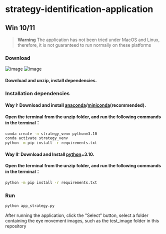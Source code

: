 # strategy-identification-application
## Win 10/11
> **Warning**
> The application has not been tried under MacOS and Linux, therefore, it is not guaranteed to run normally on these platforms
### Download
![image](https://github.com/swg168/strategy-identification-application/assets/109449633/acd11999-6981-4277-8523-96480a63d6e7)
![image](https://github.com/swg168/strategy-identification-application/assets/109449633/6f92f12d-d607-478e-bfb8-35013da56d4c)

#### Download and unzip, install dependencies.

### Installation dependencies

#### Way I: Download and install [anaconda](https://www.anaconda.com/download)/[miniconda](https://docs.conda.io/en/main/miniconda.html)(recommended). 
#### Open the terminal from the unzip folder, and run the following commands in the terminal：
```sh
conda create -n strategy_venv python=3.10
conda activate strategy_venv
python -m pip install -r requirements.txt
```
#### Way II: Download and Install [python](https://www.python.org/downloads/)=3.10.
#### Open the terminal from the unzip folder, and run the following commands in the terminal：
```sh
python -m pip install -r requirements.txt
```
### Run
```sh
python app_strategy.py
```
After running the application, click the "Select" button, select a folder containing the eye movement images, such as the test_image folder in this repository
